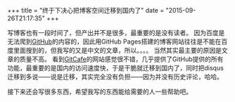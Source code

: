 +++
title  = "终于下决心把博客空间迁移到国内了"
date = "2015-09-26T21:17:35"
+++


写博客也有一段时间了，但产出并不是很多，最重要的是没有读者。
因为百度是无法爬到[GitHub](https://github.com)的内容的，因此用GitHub Pages搭建的博客网站往往是不能在百度里面搜到的，但我写的又是中文的文章，所以。。。。
当然其实最主要的原因是文章的质量不高。
看到[GitCafe](https://gitcafe.com)的网站感觉很不错，几乎提供了GitHub提供的所有功能，最重要的是国内的访问速度快，于是干脆就迁移到国内了，同时把disqus迁移到多说——说是迁移，其实完全没有负担——因为并没有历史评论，哈哈。

接下来还会写很多东西，希望我写的东西能给需要的人一些帮助吧。
